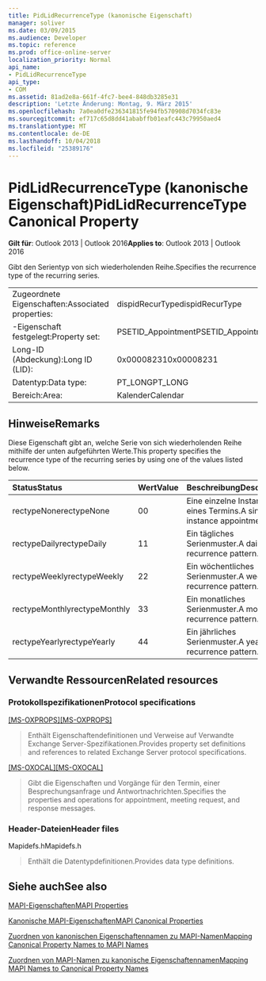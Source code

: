 ```yaml
---
title: PidLidRecurrenceType (kanonische Eigenschaft)
manager: soliver
ms.date: 03/09/2015
ms.audience: Developer
ms.topic: reference
ms.prod: office-online-server
localization_priority: Normal
api_name:
- PidLidRecurrenceType
api_type:
- COM
ms.assetid: 81ad2e8a-661f-4fc7-bee4-848db3285e31
description: 'Letzte Änderung: Montag, 9. März 2015'
ms.openlocfilehash: 7a0ea0dfe236341815fe94fb570908d7034fc83e
ms.sourcegitcommit: ef717c65d8dd41ababffb01eafc443c79950aed4
ms.translationtype: MT
ms.contentlocale: de-DE
ms.lasthandoff: 10/04/2018
ms.locfileid: "25389176"
---
```

# <a name="pidlidrecurrencetype-canonical-property"></a><span data-ttu-id="1bad3-103">PidLidRecurrenceType (kanonische Eigenschaft)</span><span class="sxs-lookup"><span data-stu-id="1bad3-103">PidLidRecurrenceType Canonical Property</span></span>

  
  
<span data-ttu-id="1bad3-104">**Gilt für**: Outlook 2013 | Outlook 2016</span><span class="sxs-lookup"><span data-stu-id="1bad3-104">**Applies to**: Outlook 2013 | Outlook 2016</span></span> 
  
<span data-ttu-id="1bad3-105">Gibt den Serientyp von sich wiederholenden Reihe.</span><span class="sxs-lookup"><span data-stu-id="1bad3-105">Specifies the recurrence type of the recurring series.</span></span>
  
|||
|:-----|:-----|
|<span data-ttu-id="1bad3-106">Zugeordnete Eigenschaften:</span><span class="sxs-lookup"><span data-stu-id="1bad3-106">Associated properties:</span></span>  <br/> |<span data-ttu-id="1bad3-107">dispidRecurType</span><span class="sxs-lookup"><span data-stu-id="1bad3-107">dispidRecurType</span></span>  <br/> |
|<span data-ttu-id="1bad3-108">-Eigenschaft festgelegt:</span><span class="sxs-lookup"><span data-stu-id="1bad3-108">Property set:</span></span>  <br/> |<span data-ttu-id="1bad3-109">PSETID_Appointment</span><span class="sxs-lookup"><span data-stu-id="1bad3-109">PSETID_Appointment</span></span>  <br/> |
|<span data-ttu-id="1bad3-110">Long-ID (Abdeckung):</span><span class="sxs-lookup"><span data-stu-id="1bad3-110">Long ID (LID):</span></span>  <br/> |<span data-ttu-id="1bad3-111">0x00008231</span><span class="sxs-lookup"><span data-stu-id="1bad3-111">0x00008231</span></span>  <br/> |
|<span data-ttu-id="1bad3-112">Datentyp:</span><span class="sxs-lookup"><span data-stu-id="1bad3-112">Data type:</span></span>  <br/> |<span data-ttu-id="1bad3-113">PT_LONG</span><span class="sxs-lookup"><span data-stu-id="1bad3-113">PT_LONG</span></span>  <br/> |
|<span data-ttu-id="1bad3-114">Bereich:</span><span class="sxs-lookup"><span data-stu-id="1bad3-114">Area:</span></span>  <br/> |<span data-ttu-id="1bad3-115">Kalender</span><span class="sxs-lookup"><span data-stu-id="1bad3-115">Calendar</span></span>  <br/> |
   
## <a name="remarks"></a><span data-ttu-id="1bad3-116">Hinweise</span><span class="sxs-lookup"><span data-stu-id="1bad3-116">Remarks</span></span>

<span data-ttu-id="1bad3-117">Diese Eigenschaft gibt an, welche Serie von sich wiederholenden Reihe mithilfe der unten aufgeführten Werte.</span><span class="sxs-lookup"><span data-stu-id="1bad3-117">This property specifies the recurrence type of the recurring series by using one of the values listed below.</span></span>
  
|<span data-ttu-id="1bad3-118">**Status**</span><span class="sxs-lookup"><span data-stu-id="1bad3-118">**Status**</span></span>|<span data-ttu-id="1bad3-119">**Wert**</span><span class="sxs-lookup"><span data-stu-id="1bad3-119">**Value**</span></span>|<span data-ttu-id="1bad3-120">**Beschreibung**</span><span class="sxs-lookup"><span data-stu-id="1bad3-120">**Description**</span></span>|
|:-----|:-----|:-----|
|<span data-ttu-id="1bad3-121">rectypeNone</span><span class="sxs-lookup"><span data-stu-id="1bad3-121">rectypeNone</span></span>  <br/> |<span data-ttu-id="1bad3-122">0</span><span class="sxs-lookup"><span data-stu-id="1bad3-122">0</span></span>  <br/> |<span data-ttu-id="1bad3-123">Eine einzelne Instanz eines Termins.</span><span class="sxs-lookup"><span data-stu-id="1bad3-123">A single instance appointment.</span></span>  <br/> |
|<span data-ttu-id="1bad3-124">rectypeDaily</span><span class="sxs-lookup"><span data-stu-id="1bad3-124">rectypeDaily</span></span>  <br/> |<span data-ttu-id="1bad3-125">1</span><span class="sxs-lookup"><span data-stu-id="1bad3-125">1</span></span>  <br/> |<span data-ttu-id="1bad3-126">Ein tägliches Serienmuster.</span><span class="sxs-lookup"><span data-stu-id="1bad3-126">A daily recurrence pattern.</span></span>  <br/> |
|<span data-ttu-id="1bad3-127">rectypeWeekly</span><span class="sxs-lookup"><span data-stu-id="1bad3-127">rectypeWeekly</span></span>  <br/> |<span data-ttu-id="1bad3-128">2</span><span class="sxs-lookup"><span data-stu-id="1bad3-128">2</span></span>  <br/> |<span data-ttu-id="1bad3-129">Ein wöchentliches Serienmuster.</span><span class="sxs-lookup"><span data-stu-id="1bad3-129">A weekly recurrence pattern.</span></span>  <br/> |
|<span data-ttu-id="1bad3-130">rectypeMonthly</span><span class="sxs-lookup"><span data-stu-id="1bad3-130">rectypeMonthly</span></span>  <br/> |<span data-ttu-id="1bad3-131">3</span><span class="sxs-lookup"><span data-stu-id="1bad3-131">3</span></span>  <br/> |<span data-ttu-id="1bad3-132">Ein monatliches Serienmuster.</span><span class="sxs-lookup"><span data-stu-id="1bad3-132">A monthly recurrence pattern.</span></span>  <br/> |
|<span data-ttu-id="1bad3-133">rectypeYearly</span><span class="sxs-lookup"><span data-stu-id="1bad3-133">rectypeYearly</span></span>  <br/> |<span data-ttu-id="1bad3-134">4</span><span class="sxs-lookup"><span data-stu-id="1bad3-134">4</span></span>  <br/> |<span data-ttu-id="1bad3-135">Ein jährliches Serienmuster.</span><span class="sxs-lookup"><span data-stu-id="1bad3-135">A yearly recurrence pattern.</span></span>  <br/> |
   
## <a name="related-resources"></a><span data-ttu-id="1bad3-136">Verwandte Ressourcen</span><span class="sxs-lookup"><span data-stu-id="1bad3-136">Related resources</span></span>

### <a name="protocol-specifications"></a><span data-ttu-id="1bad3-137">Protokollspezifikationen</span><span class="sxs-lookup"><span data-stu-id="1bad3-137">Protocol specifications</span></span>

<span data-ttu-id="1bad3-138">[[MS-OXPROPS]](https://msdn.microsoft.com/library/f6ab1613-aefe-447d-a49c-18217230b148%28Office.15%29.aspx)</span><span class="sxs-lookup"><span data-stu-id="1bad3-138">[[MS-OXPROPS]](https://msdn.microsoft.com/library/f6ab1613-aefe-447d-a49c-18217230b148%28Office.15%29.aspx)</span></span>
  
> <span data-ttu-id="1bad3-139">Enthält Eigenschaftendefinitionen und Verweise auf Verwandte Exchange Server-Spezifikationen.</span><span class="sxs-lookup"><span data-stu-id="1bad3-139">Provides property set definitions and references to related Exchange Server protocol specifications.</span></span>
    
<span data-ttu-id="1bad3-140">[[MS-OXOCAL]](https://msdn.microsoft.com/library/09861fde-c8e4-4028-9346-e7c214cfdba1%28Office.15%29.aspx)</span><span class="sxs-lookup"><span data-stu-id="1bad3-140">[[MS-OXOCAL]](https://msdn.microsoft.com/library/09861fde-c8e4-4028-9346-e7c214cfdba1%28Office.15%29.aspx)</span></span>
  
> <span data-ttu-id="1bad3-141">Gibt die Eigenschaften und Vorgänge für den Termin, einer Besprechungsanfrage und Antwortnachrichten.</span><span class="sxs-lookup"><span data-stu-id="1bad3-141">Specifies the properties and operations for appointment, meeting request, and response messages.</span></span>
    
### <a name="header-files"></a><span data-ttu-id="1bad3-142">Header-Dateien</span><span class="sxs-lookup"><span data-stu-id="1bad3-142">Header files</span></span>

<span data-ttu-id="1bad3-143">Mapidefs.h</span><span class="sxs-lookup"><span data-stu-id="1bad3-143">Mapidefs.h</span></span>
  
> <span data-ttu-id="1bad3-144">Enthält die Datentypdefinitionen.</span><span class="sxs-lookup"><span data-stu-id="1bad3-144">Provides data type definitions.</span></span>
    
## <a name="see-also"></a><span data-ttu-id="1bad3-145">Siehe auch</span><span class="sxs-lookup"><span data-stu-id="1bad3-145">See also</span></span>



[<span data-ttu-id="1bad3-146">MAPI-Eigenschaften</span><span class="sxs-lookup"><span data-stu-id="1bad3-146">MAPI Properties</span></span>](mapi-properties.md)
  
[<span data-ttu-id="1bad3-147">Kanonische MAPI-Eigenschaften</span><span class="sxs-lookup"><span data-stu-id="1bad3-147">MAPI Canonical Properties</span></span>](mapi-canonical-properties.md)
  
[<span data-ttu-id="1bad3-148">Zuordnen von kanonischen Eigenschaftennamen zu MAPI-Namen</span><span class="sxs-lookup"><span data-stu-id="1bad3-148">Mapping Canonical Property Names to MAPI Names</span></span>](mapping-canonical-property-names-to-mapi-names.md)
  
[<span data-ttu-id="1bad3-149">Zuordnen von MAPI-Namen zu kanonische Eigenschaftennamen</span><span class="sxs-lookup"><span data-stu-id="1bad3-149">Mapping MAPI Names to Canonical Property Names</span></span>](mapping-mapi-names-to-canonical-property-names.md)


